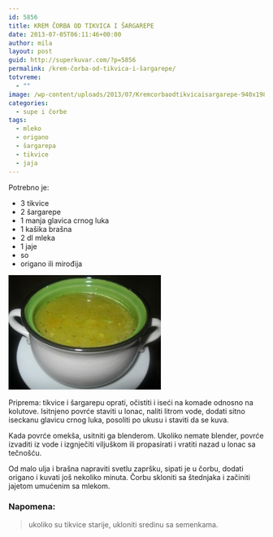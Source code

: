 ```yaml
---
id: 5856
title: KREM ČORBA OD TIKVICA I ŠARGAREPE
date: 2013-07-05T06:11:46+00:00
author: mila
layout: post
guid: http://superkuvar.com/?p=5856
permalink: /krem-čorba-od-tikvica-i-šargarepe/
totvreme:
  - ""
image: /wp-content/uploads/2013/07/Kremcorbaodtikvicaisargarepe-940x198.jpg
categories:
  - supe i čorbe
tags:
  - mleko
  - origano
  - šargarepa
  - tikvice
  - jaja
---
```

Potrebno je:

  * 3 tikvice
  * 2 šargarepe
  * 1 manja glavica crnog luka
  * 1 kašika brašna
  * 2 dl mleka
  * 1 jaje
  * so
  * origano ili mirođija

<img class="alignnone size-medium wp-image-5857" src="/wp-content/uploads/2013/07/Kremcorbaodtikvicaisargarepe-300x225.jpg" alt="Kremcorbaodtikvicaisargarepe" width="300" height="225" /> 

Priprema: tikvice i šargarepu oprati, očistiti i iseći na komade odnosno na kolutove. Isitnjeno povrće staviti u lonac, naliti litrom vode, dodati sitno iseckanu glavicu crnog luka, posoliti po ukusu i staviti da se kuva.

Kada povrće omekša, usitniti ga blenderom. Ukoliko nemate blender, povrće izvaditi iz vode i izgnječiti viljuškom ili propasirati i vratiti nazad u lonac sa tečnošću.

Od malo ulja i brašna napraviti svetlu zapršku, sipati je u čorbu, dodati origano i kuvati još nekoliko minuta. Čorbu skloniti sa štednjaka i začiniti jajetom umućenim sa mlekom.

### Napomena:
> ukoliko su tikvice starije, ukloniti sredinu sa semenkama.